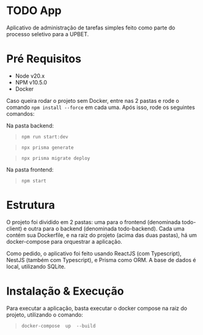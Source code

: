 # TODO App

Aplicativo de administração de tarefas simples feito como parte do processo seletivo para a UPBET.

# Pré Requisitos

 - Node v20.x
 - NPM v10.5.0
 - Docker

Caso queira rodar o projeto sem Docker, entre nas 2 pastas e rode o comando `npm install --force` em cada uma. Após isso, rode os seguintes comandos:

Na pasta backend:
> `npm run start:dev`

> `npx prisma generate`

> `npx prisma migrate deploy`

Na pasta frontend:
> `npm start`

# Estrutura

O projeto foi dividido em 2 pastas: uma para o frontend (denominada todo-client) e outra para o backend (denominada todo-backend). Cada uma contém sua Dockerfile, e na raiz do projeto (acima das duas pastas), há um docker-compose para orquestrar a aplicação.

Como pedido, o aplicativo foi feito usando ReactJS (com Typescript), NestJS (também com Typescript), e Prisma como ORM. A base de dados é local, utilizando SQLite.

# Instalação & Execução

Para executar a aplicação, basta executar o docker compose na raiz do projeto, utilizando o comando:
> `docker-compose  up  --build`

